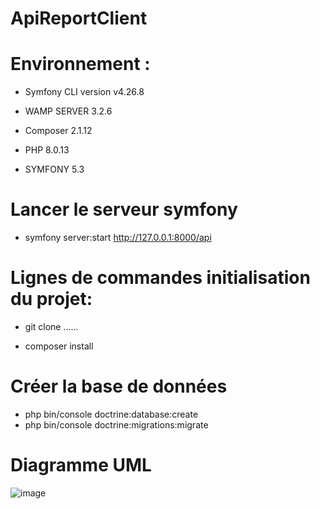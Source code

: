 # ApiReportClient

# Environnement :

  - Symfony CLI version v4.26.8

  - WAMP SERVER 3.2.6

  - Composer 2.1.12
  
  - PHP 8.0.13
  
  - SYMFONY 5.3

# Lancer le serveur symfony 

  - symfony server:start
    http://127.0.0.1:8000/api
    

# Lignes de commandes initialisation du projet:

 - git clone ......

 - composer install 


# Créer la base de données

- php bin/console doctrine:database:create
- php bin/console doctrine:migrations:migrate

# Diagramme UML

![image](https://user-images.githubusercontent.com/52652122/147919746-7f3a00a1-49f0-441d-bc11-04b417bd2747.png)


   
